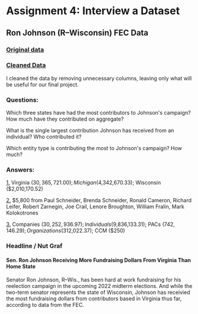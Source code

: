 # Assignment 4: Interview a Dataset

## Ron Johnson (R–Wisconsin) FEC Data

### [Original data](https://github.com/andrewmarquardt/datavisualization-fall2021/files/7455867/johnson_opensecrets.csv)

### [Cleaned Data](https://github.com/andrewmarquardt/datavisualization-fall2021/files/7455873/johnson_opensecrets1.csv)
    
I cleaned the data by removing unnecessary columns, leaving only what will be useful for our final project.

### Questions:

Which three states have had the most contributors to Johnson's campaign? How much have they contributed on aggregate? 

What is the single largest contribution Johnson has received from an individual? Who contributed it? 

Which entity type is contributing the most to Johnson's campaign? How much?

### Answers:

[1.](https://github.com/andrewmarquardt/datavisualization-fall2021/files/7467958/johnson_question1.csv)
 Virginia ($30,365,721.00); Michigan ($4,342,670.33); Wisconsin ($2,010,170.52)

[2.](https://github.com/andrewmarquardt/datavisualization-fall2021/files/7468180/johnson_question2.csv)
$5,800 from Paul Schneider, Brenda Schneider, Ronald Cameron, Richard Leifer, Robert Zarnegin, Joe Crail, Lenore Broughton, William Fralin, Mark Kolokotrones

[3.](https://github.com/andrewmarquardt/datavisualization-fall2021/files/7468274/johnson_question3.csv)
 Companies ($30,252,936.97); Individuals ($9,836,133.31); PACs ($742,146.29); Organizations ($312,022.37); CCM ($250)
 
 ### Headline / Nut Graf
 
 #### Sen. Ron Johnson Receiving More Fundraising Dollars From Virginia Than Home State
 
Senator Ron Johnson, R–Wis., has been hard at work fundraising for his reelection campaign in the upcoming 2022 midterm elections. And while the two-term senator represents the state of Wisconsin, Johnson has receivied the most fundraising dollars from contributors based in Virginia thus far, according to data from the FEC. 


 
